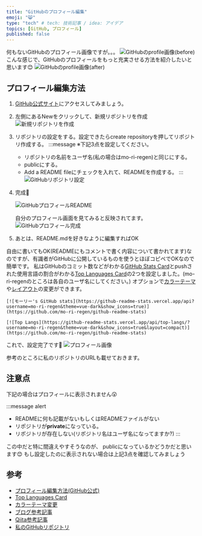 ```yaml
---
title: "GitHubのプロフィール編集"
emoji: "😸"
type: "tech" # tech: 技術記事 / idea: アイデア
topics: [GitHub, プロフィール]
published: false
---
```


何もないGitHubのプロフィール画像ですが。。。
![GitHubのprofile画像(before)](https://gyazo.com/484634ab7a6019d0f5e35ef7708276c8.png)
こんな感じで、GitHubのプロフィールをもっと充実させる方法を紹介したいと思います😊
![GitHubのprofile画像(after)](https://gyazo.com/7b644097221ac22b3fb452fae7f5d1fb.png=50%)

## プロフィール編集方法

1. [GitHub公式サイト](https://github.com/)にアクセスしてみましょう。
2. 左側にあるNewをクリックして、新規リポジトリを作成
![新規リポジトリを作成](https://gyazo.com/5700380f53edace2677660223c4aa036.png)

3. リポジトリの設定をする。設定できたらcreate repositoryを押してリポジトリ作成する。
    :::message
    ※下記3点を設定してください。

    - リポジトリの名前をユーザ名(私の場合はmo-ri-regen)と同じにする。
    - publicにする。
    - Add a README fileにチェックを入れて、READMEを作成する。
    :::
    ![GitHubリポジトリ設定](https://gyazo.com/aa44b44e0e9fb46666347de86fad3ce2.png=100x)

4. 完成🎉

    ![GitHubプロフィールREADME](https://gyazo.com/413b8d3e48617ac1ceb31d53853a2f56.png)

    自分のプロフィール画面を見てみると反映されてます。
    ![GitHubプロフィール完成](https://gyazo.com/a4d713fb7813bd3ea9cbbbf1360a0bfc.png)

5. あとは、README.mdを好きなように編集すればOK

自由に書いてもOK(READMEにもコメントで書く内容について書かれてます)なのですが、有識者がGitHubに公開しているものを使うとほぼコピペでOKなので簡単です。
私はGitHubのコミット数などがわかる[GitHub Stats Card](https://github.com/anuraghazra/github-readme-stats)とpushされた使用言語の割合がわかる[Top Languages Card](https://github.com/anuraghazra/github-readme-stats#top-languages-card)の2つを設定しました。(mo-ri-regenのところは各自のユーザ名にしてください。)
オプションで[カラーテーマ](https://github.com/anuraghazra/github-readme-stats/blob/master/themes/README.md)や[レイアウト](https://github.com/anuraghazra/github-readme-stats#quick-tip-align-the-repo-cards)の変更ができます。

```
[![モーリー's GitHub stats](https://github-readme-stats.vercel.app/api?username=mo-ri-regen&theme=vue-dark&show_icons=true)](https://github.com/mo-ri-regen/github-readme-stats)

[![Top Langs](https://github-readme-stats.vercel.app/api/top-langs/?username=mo-ri-regen&theme=vue-dark&show_icons=true&layout=compact)](https://github.com/mo-ri-regen/github-readme-stats)
```

これで、設定完了です🥳
![プロフィール画像](https://gyazo.com/7b644097221ac22b3fb452fae7f5d1fb.png=100x)

参考のところに私のリポジトリのURLも載せておきます。

## 注意点

下記の場合はプロフィールに表示されません😲

:::message alert

- READMEに何も記載がないもしくはREADMEファイルがない
- リポジトリが**private**になっている。
- リポジトリが存在しない(リポジトリ名はユーザ名になってますか?)
:::

この中だと特に間違えやすそうなのが、
publicになっているかどうかだと思います😊
もし設定したのに表示されない場合は上記3点を確認してみましょう

## 参考

- [プロフィール編集方法(GitHub公式)](https://docs.github.com/en/github/setting-up-and-managing-your-github-profile/customizing-your-profile/managing-your-profile-readme)
- [Top Languages Card](https://github.com/anuraghazra/github-readme-stats#top-languages-card)
- [カラーテーマ変更](https://github.com/anuraghazra/github-readme-stats/blob/master/themes/README.md)
- [ブログ参考記事](https://blog.ko31.com/202007/how-to-create-the-github-profile-readme/)
- [Qiita参考記事](https://qiita.com/zizi4n5/items/f8076cb25bbf64a9bc1c)
- [私のGitHubリポジトリ](https://github.com/mo-ri-regen)